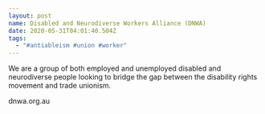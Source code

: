 ```yaml
---
layout: post
name: Disabled and Neurodiverse Workers Alliance (DNWA)
date: 2020-05-31T04:01:40.504Z
tags:
  - "#antiableism #union #worker"
---
```

We are a group of both employed and unemployed disabled and neurodiverse people looking to bridge the gap between the disability rights movement and trade unionism.

dnwa.org.au